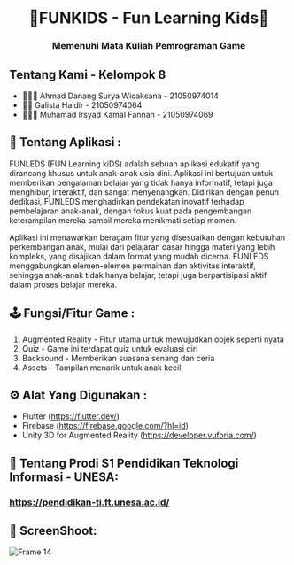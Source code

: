 <h1 align="center">👼FUNKIDS - Fun Learning Kids🫰</h1>
<h3 align="center">Memenuhi Mata Kuliah Pemrograman Game</h3>

## Tentang Kami - Kelompok 8
- 👨🏼‍🏫 Ahmad Danang Surya Wicaksana - 21050974014
- 👨‍🔧 Galista Haidir - 21050974064
- 👨🏼‍💻 Muhamad Irsyad Kamal	Fannan - 21050974069


## 📱 Tentang Aplikasi :
FUNLEDS (FUN Learning kiDS) adalah sebuah aplikasi edukatif yang dirancang khusus untuk anak-anak usia dini. Aplikasi ini bertujuan untuk memberikan pengalaman belajar yang tidak hanya informatif, tetapi juga menghibur, interaktif, dan sangat menyenangkan. Didirikan dengan penuh dedikasi, FUNLEDS menghadirkan pendekatan inovatif terhadap pembelajaran anak-anak, dengan fokus kuat pada pengembangan keterampilan mereka sambil mereka menikmati setiap momen. 

Aplikasi ini menawarkan beragam fitur yang disesuaikan dengan kebutuhan perkembangan anak, mulai dari pelajaran dasar hingga materi yang lebih kompleks, yang disajikan dalam format yang mudah dicerna. FUNLEDS menggabungkan elemen-elemen permainan dan aktivitas interaktif, sehingga anak-anak tidak hanya belajar, tetapi juga berpartisipasi aktif dalam proses belajar mereka.

## 🕹 Fungsi/Fitur Game :
   1. Augmented Reality - Fitur utama untuk mewujudkan objek seperti nyata
   2. Quiz - Game ini terdapat quiz untuk evaluasi diri
   3. Backsound - Memberikan suasana senang dan ceria
   4. Assets - Tampilan menarik untuk anak kecil

## ⚙️ Alat Yang Digunakan :
- Flutter (https://flutter.dev/)
- Firebase (https://firebase.google.com/?hl=id)
- Unity 3D for Augmented Reality (https://developer.vuforia.com/)
 
## 🏢 Tentang Prodi S1 Pendidikan Teknologi Informasi - UNESA:
### https://pendidikan-ti.ft.unesa.ac.id/

## 📸 ScreenShoot:
![Frame 14](https://user-images.githubusercontent.com/98598266/207757789-3030f4ac-8bfb-4e42-8c88-37693893ebbf.png)
